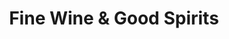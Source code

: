 ---
title: "Fine Wine & Good Spirits"
url: /mount-pocono/fine-wine-and-good-spirits/
shop: alcohol
---